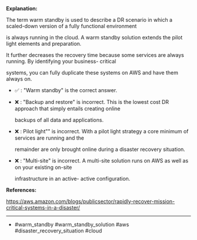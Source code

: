 **Explanation:**

The term warm standby is used to describe a DR scenario in which a scaled-down version of a fully functional environment

is always running in the cloud. A warm standby solution extends the pilot light elements and preparation.

It further decreases the recovery time because some services are always running. By identifying your business- critical

systems, you can fully duplicate these systems on AWS and have them always on.

- ✅ :  "Warm standby" is the correct answer.

- ❌ :  "Backup and restore" is incorrect. This is the lowest cost DR approach that simply entails creating online

  backups of all data and applications.

- ❌ :  Pilot light"" is incorrect. With a pilot light strategy a core minimum of services are running and the

  remainder are only brought online during a disaster recovery situation.

- ❌ :  "Multi-site" is incorrect. A multi-site solution runs on AWS as well as on your existing on-site

  infrastructure in an active- active configuration.

**References:**

<https://aws.amazon.com/blogs/publicsector/rapidly-recover-mission-critical-systems-in-a-disaster/>

----

- #warm_standby #warm_standby_solution #aws #disaster_recovery_situation #cloud
